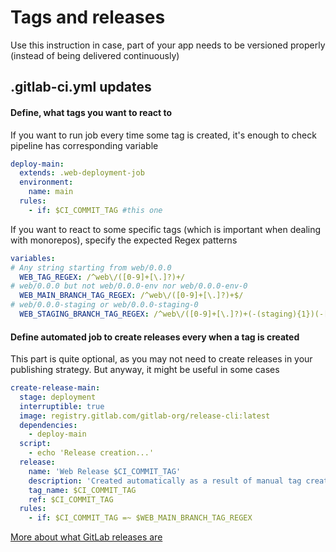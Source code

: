# Tags and releases
Use this instruction in case, part of your app needs to be versioned properly (instead of being delivered continuously)

## .gitlab-ci.yml updates
#### Define, what tags you want to react to 
If you want to run job every time some tag is created, it's enough to check pipeline has corresponding variable

```yaml
deploy-main:
  extends: .web-deployment-job
  environment:
    name: main
  rules:
    - if: $CI_COMMIT_TAG #this one
```

If you want to react to some specific tags (which is important when dealing with monorepos), specify the expected Regex patterns

```yaml
variables:
# Any string starting from web/0.0.0
  WEB_TAG_REGEX: /^web\/([0-9]+[\.]?)+/
# web/0.0.0 but not web/0.0.0-env nor web/0.0.0-env-0
  WEB_MAIN_BRANCH_TAG_REGEX: /^web\/([0-9]+[\.]?)+$/
# web/0.0.0-staging or web/0.0.0-staging-0
  WEB_STAGING_BRANCH_TAG_REGEX: /^web\/([0-9]+[\.]?)+(-(staging){1})(-[\d])?$/
```

#### Define automated job to create releases every when a tag is created
This part is quite optional, as you may not need to create releases in your publishing strategy. But anyway, it might be useful in some cases

```yaml
create-release-main:
  stage: deployment
  interruptible: true
  image: registry.gitlab.com/gitlab-org/release-cli:latest
  dependencies:
    - deploy-main
  script:
    - echo 'Release creation...'
  release:
    name: 'Web Release $CI_COMMIT_TAG'
    description: 'Created automatically as a result of manual tag creation'
    tag_name: $CI_COMMIT_TAG
    ref: $CI_COMMIT_TAG
  rules:
    - if: $CI_COMMIT_TAG =~ $WEB_MAIN_BRANCH_TAG_REGEX
```

[More about what GitLab releases are](https://docs.gitlab.com/ee/user/project/releases)
